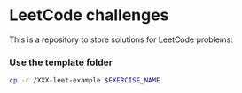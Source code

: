 # LeetCode challenges

This is a repository to store solutions for LeetCode problems.


### Use the template folder

```bash
cp -r /XXX-leet-example $EXERCISE_NAME
```